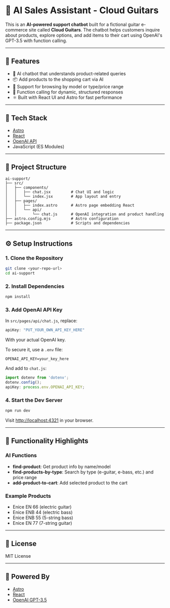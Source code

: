 # 🎸 AI Sales Assistant - Cloud Guitars

This is an **AI-powered support chatbot** built for a fictional guitar e-commerce site called **Cloud Guitars**. The chatbot helps customers inquire about products, explore options, and add items to their cart using OpenAI's GPT-3.5 with function calling.

---

## 🛒 Features

- 🤖 AI chatbot that understands product-related queries
- 📦 Add products to the shopping cart via AI
- 🎸 Support for browsing by model or type/price range
- 🧠 Function calling for dynamic, structured responses
- ⚛️ Built with React UI and Astro for fast performance

---

## 🧱 Tech Stack

- [Astro](https://astro.build/)
- [React](https://reactjs.org/)
- [OpenAI API](https://platform.openai.com/)
- JavaScript (ES Modules)

---

## 📁 Project Structure

```
ai-support/
├── src/
│   ├── components/
│   │   ├── chat.jsx         # Chat UI and logic
│   │   └── index.jsx        # App layout and entry
│   ├── pages/
│   │   ├── index.astro      # Astro page embedding React
│   │   └── api/
│   │       └── chat.js      # OpenAI integration and product handling
├── astro.config.mjs         # Astro configuration
├── package.json             # Scripts and dependencies
```

---

## ⚙️ Setup Instructions

### 1. Clone the Repository

```bash
git clone <your-repo-url>
cd ai-support
```

### 2. Install Dependencies

```bash
npm install
```

### 3. Add OpenAI API Key

In `src/pages/api/chat.js`, replace:

```js
apiKey: "PUT_YOUR_OWN_API_KEY_HERE"
```

With your actual OpenAI key.

To secure it, use a `.env` file:

```env
OPENAI_API_KEY=your_key_here
```

And add to `chat.js`:

```js
import dotenv from 'dotenv';
dotenv.config();
apiKey: process.env.OPENAI_API_KEY;
```

### 4. Start the Dev Server

```bash
npm run dev
```

Visit [http://localhost:4321](http://localhost:4321) in your browser.

---

## 🧠 Functionality Highlights

### AI Functions

- **find-product**: Get product info by name/model
- **find-products-by-type**: Search by type (e-guitar, e-bass, etc.) and price range
- **add-product-to-cart**: Add selected product to the cart

### Example Products

- Enice EN 66 (electric guitar)
- Enice ENB 44 (electric bass)
- Enice ENB 55 (5-string bass)
- Enice EN 77 (7-string guitar)

---

## 📝 License

MIT License

---

## 🤖 Powered By

- [Astro](https://astro.build/)
- [React](https://reactjs.org/)
- [OpenAI GPT-3.5](https://platform.openai.com/)
